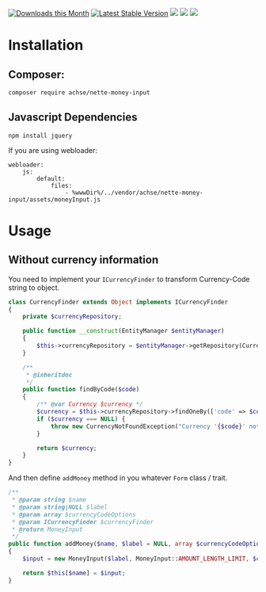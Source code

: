 [![Downloads this Month](https://img.shields.io/packagist/dm/achse/nette-money-input.svg)](https://packagist.org/packages/achse/nette-money-input)
[![Latest Stable Version](https://poser.pugx.org/achse/nette-money-input/v/stable)](https://github.com/achse/nette-money-input/releases)
![](https://travis-ci.org/Achse/nette-money-input.svg?branch=master)
![](https://scrutinizer-ci.com/g/Achse/nette-money-input/badges/quality-score.png?b=master)
![](https://scrutinizer-ci.com/g/Achse/nette-money-input/badges/coverage.png?b=master)

# Installation

## Composer:
```bash
composer require achse/nette-money-input
```

## Javascript Dependencies
```
npm install jquery
```

If you are using webloader:
```neon
webloader:
	js:
		default:
			files:
				- %wwwDir%/../vendor/achse/nette-money-input/assets/moneyInput.js
```

# Usage

## Without currency information

You need to implement your `ICurrencyFinder` to transform Currency-Code string to object.
```php
class CurrencyFinder extends Object implements ICurrencyFinder
{
	private $currencyRepository;

	public function __construct(EntityManager $entityManager)
	{
		$this->currencyRepository = $entityManager->getRepository(Currency::class);
	}

	/**
	 * @inheritdoc
	 */
	public function findByCode($code)
	{
		/** @var Currency $currency */
		$currency = $this->currencyRepository->findOneBy(['code' => $code]);
		if ($currency === NULL) {
			throw new CurrencyNotFoundException("Currency '{$code}' not found.");
		}

		return $currency;
	}
}
```

And then define `addMoney` method in you whatever `Form` class / trait.
```php
/**
 * @param string $name
 * @param string|NULL $label
 * @param array $currencyCodeOptions
 * @param ICurrencyFinder $currencyFinder
 * @return MoneyInput
 */
public function addMoney($name, $label = NULL, array $currencyCodeOptions, ICurrencyFinder $currencyFinder)
{
	$input = new MoneyInput($label, MoneyInput::AMOUNT_LENGTH_LIMIT, $currencyCodeOptions, $currencyFinder);

	return $this[$name] = $input;
}
```
